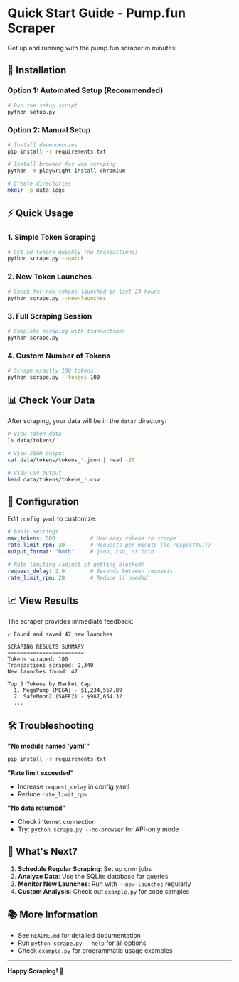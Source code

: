 # Quick Start Guide - Pump.fun Scraper

Get up and running with the pump.fun scraper in minutes!

## 🚀 Installation

### Option 1: Automated Setup (Recommended)
```bash
# Run the setup script
python setup.py
```

### Option 2: Manual Setup
```bash
# Install dependencies
pip install -r requirements.txt

# Install browser for web scraping
python -m playwright install chromium

# Create directories
mkdir -p data logs
```

## ⚡ Quick Usage

### 1. Simple Token Scraping
```bash
# Get 50 tokens quickly (no transactions)
python scrape.py --quick
```

### 2. New Token Launches
```bash
# Check for new tokens launched in last 24 hours
python scrape.py --new-launches
```

### 3. Full Scraping Session
```bash
# Complete scraping with transactions
python scrape.py
```

### 4. Custom Number of Tokens
```bash
# Scrape exactly 100 tokens
python scrape.py --tokens 100
```

## 📊 Check Your Data

After scraping, your data will be in the `data/` directory:

```bash
# View token data
ls data/tokens/

# View JSON output
cat data/tokens/tokens_*.json | head -20

# View CSV output  
head data/tokens/tokens_*.csv
```

## 🔧 Configuration

Edit `config.yaml` to customize:

```yaml
# Basic settings
max_tokens: 500           # How many tokens to scrape
rate_limit_rpm: 30        # Requests per minute (be respectful!)
output_format: "both"     # json, csv, or both

# Rate limiting (adjust if getting blocked)
request_delay: 2.0        # Seconds between requests
rate_limit_rpm: 20        # Reduce if needed
```

## 📈 View Results

The scraper provides immediate feedback:

```
✓ Found and saved 47 new launches

SCRAPING RESULTS SUMMARY
========================
Tokens scraped: 100
Transactions scraped: 2,340
New launches found: 47

Top 5 Tokens by Market Cap:
  1. MegaPump (MEGA) - $1,234,567.89
  2. SafeMoon2 (SAFE2) - $987,654.32
  ...
```

## 🛠️ Troubleshooting

**"No module named 'yaml'"**
```bash
pip install -r requirements.txt
```

**"Rate limit exceeded"**  
- Increase `request_delay` in config.yaml
- Reduce `rate_limit_rpm`

**"No data returned"**
- Check internet connection
- Try: `python scrape.py --no-browser` for API-only mode

## 🎯 What's Next?

1. **Schedule Regular Scraping**: Set up cron jobs
2. **Analyze Data**: Use the SQLite database for queries
3. **Monitor New Launches**: Run with `--new-launches` regularly
4. **Custom Analysis**: Check out `example.py` for code samples

## 📚 More Information

- See `README.md` for detailed documentation
- Run `python scrape.py --help` for all options
- Check `example.py` for programmatic usage examples

---

**Happy Scraping! 🚀**